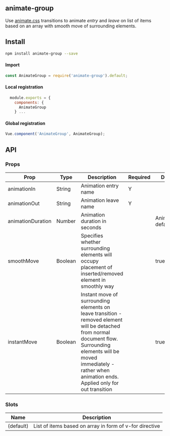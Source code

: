 ## animate-group

Use [animate.css](https://animate.style/) transitions to animate  *entry* and *leave* on list of items based on an array with smooth move of surrounding elements.

## Install
```bash
npm install animate-group --save
```
#### Import
```js
const AnimateGroup = require('animate-group').default;
```

#### Local registration
```js
  module.exports = {
    components: {
      AnimateGroup
    } ...
```

#### Global registration
```js
Vue.component('AnimateGroup', AnimateGroup);
```
## API
### Props

| Prop              | Type    | Description                                                                                                                                                                                                                          | Required | Default             |
|-------------------|---------|--------------------------------------------------------------------------------------------------------------------------------------------------------------------------------------------------------------------------------------|----------|---------------------|
| animationIn       | String  | Animation entry name                                                                                                                                                                                                                 | Y        |                     |
| animationOut      | String  | Animation leave name                                                                                                                                                                                                                 | Y        |                     |
| animationDuration |  Number | Animation duration in seconds                                                                                                                                                                                                        |          | Animate.css default |
| smoothMove        | Boolean | Specifies whether surrounding elements will occupy placement of inserted/removed element in smoothly way                                                                                                                             |          | true                |
| instantMove       | Boolean | Instant move of surrounding elements on leave transition - removed element will be detached from normal document flow.  Surrounding elements will be moved immediately - rather when animation ends. Applied only for out transition |          | true                |


### Slots


| Name      | Description                                              |
|-----------|----------------------------------------------------------|
| (default) | List of items based on array in form of v-for directive  |
